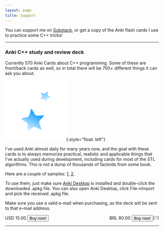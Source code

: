 ```yaml
---
layout: page
title: Support
---
```


You can support me on [Substack](https://danielcoelho.substack.com/), or get a copy of the Anki flash cards I use to practice some C++ tricks!

<hr>

<h3>Anki C++ study and review deck</h3>

Currently 570 Anki Cards about C++ programming. Some of these are front/back cards as well, so in total there will be 700+ different things it can ask you about.

![AnkiIcon](/assets/images/store/anki_icon.png){:style="float: left"}

I've used Anki almost daily for many years now, and the goal with these cards is to always memorize practical, realistic and applicable things that I've actually used during development, including cards for most of the STL algorithms. This is not a dump of thousands of factoids from some book.

Here are a couple of samples: [1](/assets/images/store/card1.png), [2](/assets/images/store/card2.png).

To use them, just make sure [Anki Desktop](https://apps.ankiweb.net/) is installed and double-click the downloaded .apkg file. You can also open Anki Desktop, click File->Import and pick the received .apkg file.

Make sure you use a valid e-mail when purchasing, as the deck will be sent to that e-mail address.

<div style="display: flex; justify-content: space-between;">
<form action="https://buy.stripe.com/eVa7sRf9ndaT4xyeUW" method="get" target="_blank">
   USD 15.00  <button type="submit" class="btn">Buy now!</button>
</form>

<div style="display: flex; justify-content: space-between;">
<form action="https://buy.stripe.com/4gwdRfe5jeeX1lm149" method="get" target="_blank">
   BRL 80.00  <button type="submit" class="btn">Buy now!</button>
</form>
<div title="I can only charge Brazillian cards via Stripe in BRL">
(❔)
</div>
</div>

</div>

<hr>
